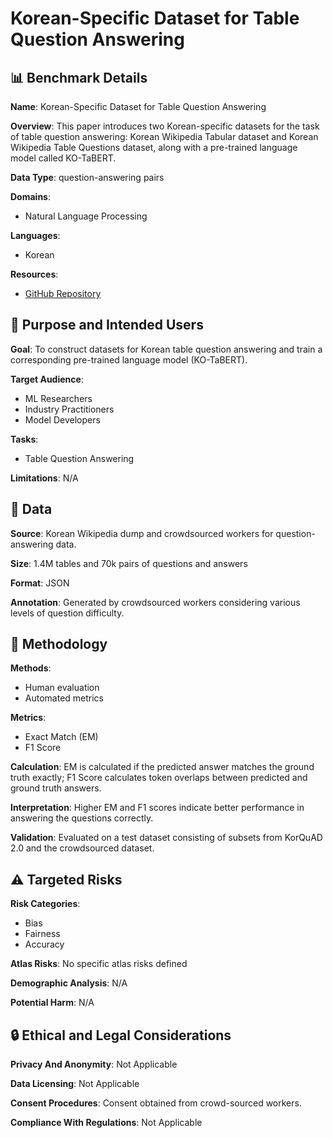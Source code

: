 # Korean-Specific Dataset for Table Question Answering

## 📊 Benchmark Details

**Name**: Korean-Specific Dataset for Table Question Answering

**Overview**: This paper introduces two Korean-specific datasets for the task of table question answering: Korean Wikipedia Tabular dataset and Korean Wikipedia Table Questions dataset, along with a pre-trained language model called KO-TaBERT.

**Data Type**: question-answering pairs

**Domains**:
- Natural Language Processing

**Languages**:
- Korean

**Resources**:
- [GitHub Repository](https://github.com/LG-NLP/KorWikiTableQuestions)

## 🎯 Purpose and Intended Users

**Goal**: To construct datasets for Korean table question answering and train a corresponding pre-trained language model (KO-TaBERT).

**Target Audience**:
- ML Researchers
- Industry Practitioners
- Model Developers

**Tasks**:
- Table Question Answering

**Limitations**: N/A

## 💾 Data

**Source**: Korean Wikipedia dump and crowdsourced workers for question-answering data.

**Size**: 1.4M tables and 70k pairs of questions and answers

**Format**: JSON

**Annotation**: Generated by crowdsourced workers considering various levels of question difficulty.

## 🔬 Methodology

**Methods**:
- Human evaluation
- Automated metrics

**Metrics**:
- Exact Match (EM)
- F1 Score

**Calculation**: EM is calculated if the predicted answer matches the ground truth exactly; F1 Score calculates token overlaps between predicted and ground truth answers.

**Interpretation**: Higher EM and F1 scores indicate better performance in answering the questions correctly.

**Validation**: Evaluated on a test dataset consisting of subsets from KorQuAD 2.0 and the crowdsourced dataset.

## ⚠️ Targeted Risks

**Risk Categories**:
- Bias
- Fairness
- Accuracy

**Atlas Risks**:
No specific atlas risks defined

**Demographic Analysis**: N/A

**Potential Harm**: N/A

## 🔒 Ethical and Legal Considerations

**Privacy And Anonymity**: Not Applicable

**Data Licensing**: Not Applicable

**Consent Procedures**: Consent obtained from crowd-sourced workers.

**Compliance With Regulations**: Not Applicable
